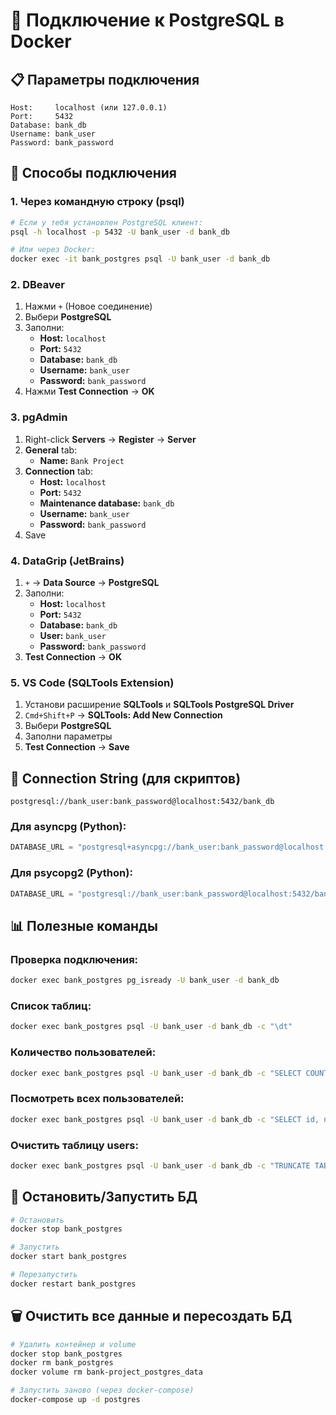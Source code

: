 # 🐘 Подключение к PostgreSQL в Docker

## 📋 Параметры подключения

```
Host:     localhost (или 127.0.0.1)
Port:     5432
Database: bank_db
Username: bank_user
Password: bank_password
```

## 🔧 Способы подключения

### 1. Через командную строку (psql)

```bash
# Если у тебя установлен PostgreSQL клиент:
psql -h localhost -p 5432 -U bank_user -d bank_db

# Или через Docker:
docker exec -it bank_postgres psql -U bank_user -d bank_db
```

### 2. DBeaver

1. Нажми `+` (Новое соединение)
2. Выбери **PostgreSQL**
3. Заполни:
   - **Host:** `localhost`
   - **Port:** `5432`
   - **Database:** `bank_db`
   - **Username:** `bank_user`
   - **Password:** `bank_password`
4. Нажми **Test Connection** → **OK**

### 3. pgAdmin

1. Right-click **Servers** → **Register** → **Server**
2. **General** tab:
   - **Name:** `Bank Project`
3. **Connection** tab:
   - **Host:** `localhost`
   - **Port:** `5432`
   - **Maintenance database:** `bank_db`
   - **Username:** `bank_user`
   - **Password:** `bank_password`
4. Save

### 4. DataGrip (JetBrains)

1. `+` → **Data Source** → **PostgreSQL**
2. Заполни:
   - **Host:** `localhost`
   - **Port:** `5432`
   - **Database:** `bank_db`
   - **User:** `bank_user`
   - **Password:** `bank_password`
3. **Test Connection** → **OK**

### 5. VS Code (SQLTools Extension)

1. Установи расширение **SQLTools** и **SQLTools PostgreSQL Driver**
2. `Cmd+Shift+P` → **SQLTools: Add New Connection**
3. Выбери **PostgreSQL**
4. Заполни параметры
5. **Test Connection** → **Save**

## 🔗 Connection String (для скриптов)

```
postgresql://bank_user:bank_password@localhost:5432/bank_db
```

### Для asyncpg (Python):

```python
DATABASE_URL = "postgresql+asyncpg://bank_user:bank_password@localhost:5432/bank_db"
```

### Для psycopg2 (Python):

```python
DATABASE_URL = "postgresql://bank_user:bank_password@localhost:5432/bank_db"
```

## 📊 Полезные команды

### Проверка подключения:

```bash
docker exec bank_postgres pg_isready -U bank_user -d bank_db
```

### Список таблиц:

```bash
docker exec bank_postgres psql -U bank_user -d bank_db -c "\dt"
```

### Количество пользователей:

```bash
docker exec bank_postgres psql -U bank_user -d bank_db -c "SELECT COUNT(*) FROM users;"
```

### Посмотреть всех пользователей:

```bash
docker exec bank_postgres psql -U bank_user -d bank_db -c "SELECT id, name, email FROM users;"
```

### Очистить таблицу users:

```bash
docker exec bank_postgres psql -U bank_user -d bank_db -c "TRUNCATE TABLE users CASCADE;"
```

## 🛑 Остановить/Запустить БД

```bash
# Остановить
docker stop bank_postgres

# Запустить
docker start bank_postgres

# Перезапустить
docker restart bank_postgres
```

## 🗑️ Очистить все данные и пересоздать БД

```bash
# Удалить контейнер и volume
docker stop bank_postgres
docker rm bank_postgres
docker volume rm bank-project_postgres_data

# Запустить заново (через docker-compose)
docker-compose up -d postgres
```

